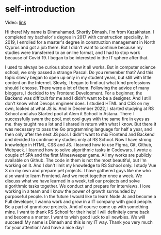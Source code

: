 # self-introduction

Video: [link](https://youtu.be/c3OKgcNtoeI)

Hi there! My name is Dinmuhamed. Shortly Dimash. I'm from Kazakhstan. I completed my bachelor's degree in 2017 with  construction speciality. In 2019, I enrolled for a master's degree in construction management in North Cyprus and got a job there. But I didn't want to continue because my studies were transferred to an online format, and I had to stop work because of Covid 19. I began to be interested in the IT sphere after that.

I used to always be curious about how it all works. But in computer science school, we only passed a strange Pascal. Do you remember that? And this topic slowly began to open up only in my student years, but still with little content on the Internet. Slowly, I began to find out what kind professions should I choose. There were a lot of them. Following the advice of many bloggers, I decided to try Frontend Development. For a beginner, the Backend was difficult for me and I didn't want to be a designer. And I still don't know what Devops engineer does. I studied HTML and CSS on my own, looked at what JS is. And in December 2022, I started studying at RS School and also Started pool at Alem it School in Astana. There I successfully swam the pool, met cool guys with the same fire in eyes as me. they taught me a lot and I shared in return with what I know. But there it was necessary to pass the Go programming language for half a year, and then only after the next JS pool. I didn't want to mix Frontend and Backend and decided to continue my studies only at RS School. Now I have strong  knowledge in HTML, CSS and JS. I learned how to use Figma, Git, Github, Webpack. I learned how to solve algorithmic tasks in Codewars. I wrote a couple of SPA and the first Minesweeper game. All my works are publicly available on Github. The code in them is not the most beautiful, but I'm working on it. And I don't limit my knowledge to RS School only. I study Vue 3 on my own and prepare pet projects. I have gathered guys like me who also want to learn Frontend. And we meet together once a week. We discuss what we have learned in a week, tell our projects and solve algorithmic tasks together. We conduct and prepare for interviews. I love working in a team and I know the power of growth surrounded by purposeful people. In the future I would like to learn Node Js and become a Full developer, I wanna work and grow in a IT company with good people. Be a part of grandiose projects. And of course come up with something mine. I want to thank RS School for their help! I will definitely come back and become a mentor. I want to wish good luck to all newbies. We will succeed! My name is Dimash and this is my IT way. Thank you very much for your attention! And have a nice day!